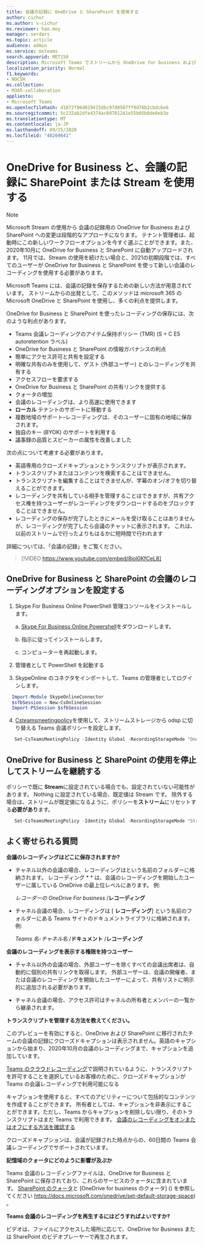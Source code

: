 ```yaml
---
title: 会議の記録に OneDrive と SharePoint を使用する
author: cichur
ms.author: v-cichur
ms.reviewer: hao.moy
manager: serdars
ms.topic: article
audience: admin
ms.service: msteams
search.appverid: MET150
description: Microsoft Teams でストリームから OneDrive for business および SharePoint 会議のレコーディングストレージに切り替える方法について説明します。
localization_priority: Normal
f1.keywords:
- NOCSH
ms.collection:
- M365-collaboration
appliesto:
- Microsoft Teams
ms.openlocfilehash: d1072f86d019415dbc97d0507ff9d76b2cbdc6e6
ms.sourcegitcommit: 5c232ab2dfe4374ac69701241e55b05b8de8eb3e
ms.translationtype: MT
ms.contentlocale: ja-JP
ms.lasthandoff: 09/25/2020
ms.locfileid: "48269641"
---
```

# <a name="use-onedrive-for-business-and-sharepoint-or-stream-for-meeting-recordings"></a>OneDrive for Business と、会議の記録に SharePoint または Stream を使用する

> [!Note]
> Microsoft Stream の使用から 会議の記録用の OneDrive for Business および SharePoint への変更は段階的なアプローチになります。 テナント管理者は、起動時にこの新しいワークフローオプションを今すぐ選ぶことができます。また、2020年10月に OneDrive for Business と SharePoint に自動アップロードされます。 11月では、Stream の使用を続けたい場合と、2021の初期段階では、すべてのユーザーが OneDrive for Business と SharePoint を使って新しい会議のレコーディングを使用する必要があります。

Microsoft Teams には、会議の記録を保存するための新しい方法が用意されています。 ストリームからの出発として、このメソッドは microsoft 365 の Microsoft OneDrive と SharePoint を使用し、多くの利点を提供します。

OneDrive for Business と SharePoint を使ったレコーディングの保存には、次のような利点があります。

- Teams 会議レコーディングのアイテム保持ポリシー (TMR) (S + C E5 autoretention ラベル)
- OneDrive for Business と SharePoint の情報ガバナンスの利点
- 簡単にアクセス許可と共有を設定する
- 明確な共有のみを使用して、ゲスト (外部ユーザー) とのレコーディングを共有する
- アクセスフローを要求する
- OneDrive for Business と SharePoint の共有リンクを提供する
- クォータの増加
- 会議のレコーディングは、より高速に使用できます
- **ローカル** テナントのサポートに移動する
- 複数地域のサポート–レコーディングは、そのユーザーに固有の地域に保存されます。
- 独自のキー (BYOK) のサポートを利用する
- 議事録の品質とスピーカーの属性を改善しました

次の点について考慮する必要があります。

- 英語専用のクローズドキャプションとトランスクリプトが表示されます。
- トランスクリプトまたはコンテンツを検索することはできません。
- トランスクリプトを編集することはできませんが、字幕のオン/オフを切り替えることができます。
- レコーディングを共有している相手を管理することはできますが、共有アクセス権を持つユーザーがレコーディングをダウンロードするのをブロックすることはできません。
- レコーディングの保存が完了したときにメールを受け取ることはありませんが、レコーディングが完了したら会議のチャットに表示されます。 これは、以前のストリームで行ったよりもはるかに短時間で行われます

詳細については、「会議の記録」をご覧ください。

> [!VIDEO https://www.youtube.com/embed/8iol0KfCeL8]

## <a name="set-up-the-meeting-recording-option-for-onedrive-for-business-and-sharepoint"></a>OneDrive for Business と SharePoint の会議のレコーディングオプションを設定する

1. Skype For Business Online PowerShell 管理コンソールをインストールします。

    a. [Skype For Business Online Powershell](https://docs.microsoft.com/microsoft-365/enterprise/manage-skype-for-business-online-with-microsoft-365-powershell?view=o365-worldwide)をダウンロードします。

    b. 指示に従ってインストールします。

    c. コンピューターを再起動します。

2. 管理者として PowerShell を起動する

3. SkypeOnline のコネクタをインポートして、Teams の管理者としてログインします。

```PowerShell
  Import-Module SkypeOnlineConnector
  $sfbSession = New-CsOnlineSession
  Import-PSSession $sfbSession
```

4. [Csteamsmeetingpolicy](https://docs.microsoft.com/powershell/module/skype/set-csteamsmeetingpolicy?view=skype-ps)を使用して、ストリームストレージから odsp に切り替える Teams 会議ポリシーを設定します。

```PowerShell
   Set-CsTeamsMeetingPolicy -Identity Global -RecordingStorageMode "OneDriveForBusiness"
```

## <a name="opt-out-of-onedrive-for-business-and-sharepoint-to-continue-using-stream"></a>OneDrive for Business と SharePoint の使用を停止してストリームを継続する

ポリシーで既に **Stream**に設定されている場合でも、設定されていない可能性があります。 Nothing に設定されている場合、既定値は Stream です。 除外する場合は、ストリームが既定値になるように、ポリシーを**ストリーム**にリセットする**必要があり**ます。

```PowerShell
   Set-CsTeamsMeetingPolicy -Identity Global -RecordingStorageMode "Stream"
```

## <a name="frequently-asked-questions"></a>よく寄せられる質問

**会議のレコーディングはどこに保存されますか?**

- チャネル以外の会議の場合、レコーディングはという名前のフォルダーに格納されます。 レコーディング * * は、会議のレコーディングを開始したユーザーに属している OneDrive の最上位レベルにあります。 例:

  <i>レコーダーの OneDrive For business</i> /**レコーディング**

- チャネル会議の場合、レコーディングは [ **レコーディング**] という名前のフォルダーにある Teams サイトのドキュメントライブラリに格納されます。 例:

  <i>Teams 名-チャネル名</i> /**ドキュメント** /**レコーディング**

**会議のレコーディングを表示する権限を持つユーザー**

- チャネル以外の会議の場合、外部ユーザーを除くすべての会議出席者は、自動的に個別の共有リンクを取得します。 外部ユーザーは、会議の開催者、または会議のレコーディングを開始したユーザーによって、共有リストに明示的に追加される必要があります。

- チャネル会議の場合、アクセス許可はチャネルの所有者とメンバーの一覧から継承されます。

**トランスクリプトを管理する方法を教えてください。**

このプレビューを有効にすると、OneDrive および SharePoint に移行されたチームの会議の記録にクローズドキャプションは表示されません。英語のキャプションから始まり、2020年10月の会議のレコーディングまで、キャプションを追加しています。

[Teams のクラウドレコーディング](cloud-recording.md)で説明されているように、トランスクリプトを許可することを選択しているお客様のために、クローズドキャプションが Teams の会議レコーディングで利用可能になる

キャプションを使用すると、すべてのアビリティーについて包括的なコンテンツを作成することができます。 所有者としては、キャプションを非表示にすることができます。ただし、Teams からキャプションを削除しない限り、そのトランスクリプトはまだ Teams で利用できます。 [会議のレコーディングをオンまたはオフにする方法を確認する](cloud-recording.md#set-up-teams-cloud-meeting-recording-for-users-in-your-organization)

クローズドキャプションは、会議が記録された時点からの、60日間の Teams 会議レコーディングでサポートされています。

**記憶域のクォータにどのように影響が及ぶか**

Teams 会議のレコーディングファイルは、OneDrive for Business と SharePoint に保存されており、これらのサービスのクォータに含まれています。 [SharePoint のクォータ](https://docs.microsoft.com/sharepoint/sites/plan-site-maintenance-and-management#quotas)と [OneDrive for business のクォータ] () を参照してください https://docs.microsoft.com/onedrive/set-default-storage-space) 。

**Teams 会議のレコーディングを再生するにはどうすればよいですか?**

ビデオは、ファイルにアクセスした場所に応じて、OneDrive for Business または SharePoint のビデオプレーヤーで再生されます。

